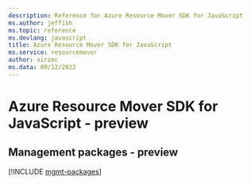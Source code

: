 ```yaml
---
description: Reference for Azure Resource Mover SDK for JavaScript
ms.author: jeffish
ms.topic: reference
ms.devlang: javascript
title: Azure Resource Mover SDK for JavaScript
ms.service: resourcemover
author: xirzec
ms.data: 09/12/2022
---
```

# Azure Resource Mover SDK for JavaScript - preview

## Management packages - preview
[!INCLUDE [mgmt-packages](resource-mover-mgmt-index.md)]
